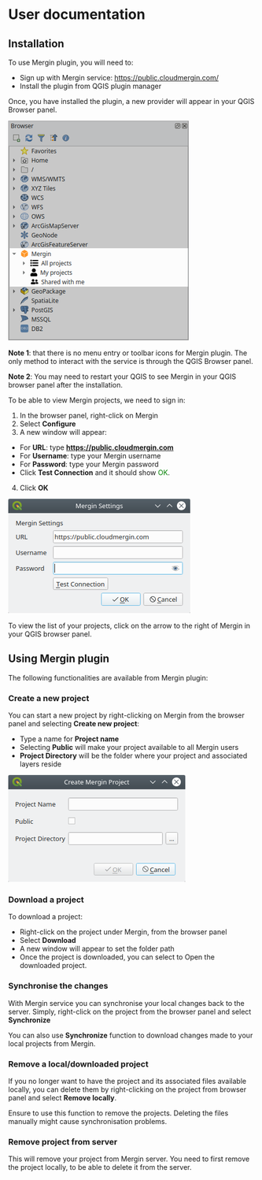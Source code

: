 # User documentation

## Installation
To use Mergin plugin, you will need to:
- Sign up with Mergin service: https://public.cloudmergin.com/
- Install the plugin from QGIS plugin manager

Once, you have installed the plugin, a new provider will appear in your QGIS Browser panel.

<img src="images/mergin-browser.png">

**Note 1**: that there is no menu entry or toolbar icons for Mergin plugin. The only method to interact with the service is through the QGIS Browser panel.

**Note 2**: You may need to restart your QGIS to see Mergin in your QGIS browser panel after the installation.

To be able to view Mergin projects, we need to sign in:

1. In the browser panel, right-click on Mergin
2. Select **Configure**
3. A new window will appear:
  - For **URL**: type **https://public.cloudmergin.com**
  - For **Username**: type your Mergin username
  - For **Password**: type your Mergin password
  - Click **Test Connection** and it should show <span style="color:green">OK</span>.
4. Click **OK**

<img src="images/mergin-settings.png">

To view the list of your projects, click on the arrow to the right of Mergin in your QGIS browser panel.

## Using Mergin plugin
The following functionalities are available from Mergin plugin:

### Create a new project
You can start a new project by right-clicking on Mergin from the browser panel and selecting **Create new project**:

- Type a name for **Project name**
- Selecting **Public** will make your project available to all Mergin users
- **Project Directory** will be the folder where your project and associated layers reside

<img src="images/mergin-new-project.png">

### Download a project
To download a project:

- Right-click on the project under Mergin, from the browser panel
- Select **Download**
- A new window will appear to set the folder path
- Once the project is downloaded, you can select to Open the downloaded project.

### Synchronise the changes
With Mergin service you can synchronise your local changes back to the server. Simply, right-click on the project from the browser panel and select **Synchronize**

You can also use **Synchronize** function to download changes made to your local projects from Mergin.

### Remove a local/downloaded project
If you no longer want to have the project and its associated files available locally, you can delete them by right-clicking on the project from browser panel and select **Remove locally**.

Ensure to use this function to remove the projects. Deleting the files manually might cause synchronisation problems.

### Remove project from server
This will remove your project from Mergin server. You need to first remove the project locally, to be able to delete it from the server.
